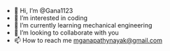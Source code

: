 - 👋 Hi, I’m @Gana1123
- 👀 I’m interested in coding
- 🌱 I’m currently learning mechanical engineering
- 💞️ I’m looking to collaborate with you
- 📫 How to reach me  mganapathynayak@gmail.com

<!---
Gana1123/Gana1123 is a ✨ special ✨ repository because its `README.md` (this file) appears on your GitHub profile.
You can click the Preview link to take a look at your changes.
--->

